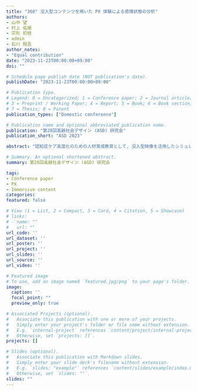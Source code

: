 ```yaml
---
title: "360° 没入型コンテンツを用いた PX 体験による感情状態の分析"
authors:
- 山中 望
- 村上 佑順
- 宗形 初枝
- admin
- 石川 翔吾
author_notes:
- "Equal contribution"
date: "2023-11-23T00:00:00+09:00"
doi: ""

# Schedule page publish date (NOT publication's date).
publishDate: "2023-11-23T00:00:00+09:00"

# Publication type.
# Legend: 0 = Uncategorized; 1 = Conference paper; 2 = Journal article;
# 3 = Preprint / Working Paper; 4 = Report; 5 = Book; 6 = Book section;
# 7 = Thesis; 8 = Patent
publication_types: ["Domestic conference"]

# Publication name and optional abbreviated publication name.
publication: "第28回高齢社会デザイン (ASD) 研究会"
publication_short: "ASD 2023"

abstract: "認知症ケア高度化のための人材育成教育として, 没入型映像を活用したシミュレーション教育が盛んになっている. その中では, 患者の視点で体験するコンテンツも容易に作成が可能になり, PX (Patient eXperience) 体験教育も行われている. しかし, 体験時の状態を客観的に評価するための研究が少なく, ラーニングアナリティクスの実践につながっていない. そこで, 本研究では PX 体験を行っている際にウェアラブルデバイスで皮膚電気活動 (EDA) をセンシングすることで, 体験時の客観的な精神的発汗を評価する方法を検討した. 360 没入型映像を活用してケアプロフェッショナルの専門家によって, ケアを体験できるコンテンツを作成した. 本コンテンツを活用して, 評価を行った結果, 驚きに関する主観情報と EDA の値の変化に関連があることが示唆された."

# Summary. An optional shortened abstract.
summary: 第28回高齢社会デザイン (ASD) 研究会

tags:
- Conference paper
- PX
- Immersive content
categories: 
featured: false

# View (1 = List, 2 = Compact, 3 = Card, 4 = Citation, 5 = Showcase)
# links:
# - name: ""
#   url: ""
url_code: ''
url_dataset: ''
url_poster: ''
url_project: ''
url_slides: ''
url_source: ''
url_video: ''

# Featured image
# To use, add an image named `featured.jpg/png` to your page's folder. 
image:
  caption: ''
  focal_point: ""
  preview_only: true

# Associated Projects (optional).
#   Associate this publication with one or more of your projects.
#   Simply enter your project's folder or file name without extension.
#   E.g. `internal-project` references `content/project/internal-project/index.md`.
#   Otherwise, set `projects: []`.
projects: []

# Slides (optional).
#   Associate this publication with Markdown slides.
#   Simply enter your slide deck's filename without extension.
#   E.g. `slides: "example"` references `content/slides/example/index.md`.
#   Otherwise, set `slides: ""`.
slides: ""
---
```


